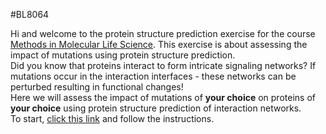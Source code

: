 #BL8064

Hi and welcome to the protein structure prediction exercise for the course [Methods in Molecular Life Science](https://www.su.se/english/search-courses-and-programmes/bl8064-1.684212).
This exercise is about assessing the impact of mutations using protein structure prediction.
\
Did you know that proteins interact to form intricate signaling networks?
If mutations occur in the interaction interfaces - these networks can be perturbed resulting in functional changes!
\
Here we will assess the impact of mutations of **your choice** on proteins of **your choice** using protein structure prediction of interaction networks.
\
To start, [click this link](Colab) and follow the instructions.
